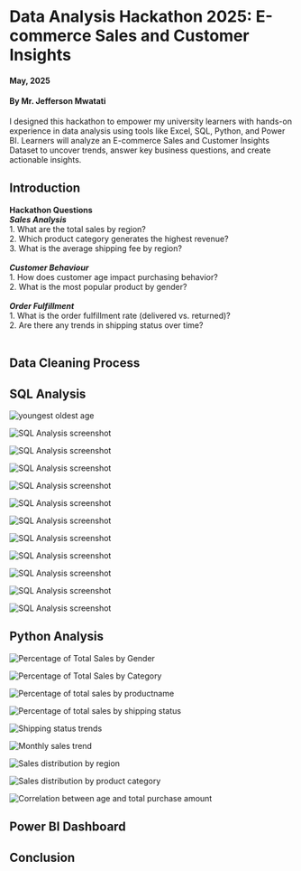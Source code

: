 # Data Analysis Hackathon 2025: E-commerce Sales and Customer Insights

#### **May, 2025** 
#### **By Mr. Jefferson Mwatati**
I designed this hackathon to empower my university learners with hands-on experience in data analysis using tools like Excel, SQL, Python, and Power BI. Learners will analyze an E-commerce Sales and Customer Insights Dataset to uncover trends, answer key business questions, and create actionable insights.

## Introduction

**Hackathon Questions**<br/>
***Sales Analysis***<br/>
    1. What are the total sales by region?<br/>
    2. Which product category generates the highest revenue?<br/>
    3. What is the average shipping fee by region?<br/>
    <br/>
***Customer Behaviour***<br/>
    1. How does customer age impact purchasing behavior?<br/>
    2. What is the most popular product by gender?<br/>
    <br/>
***Order Fulfillment***<br/>
    1. What is the order fulfillment rate (delivered vs. returned)?<br/>
    2. Are there any trends in shipping status over time?<br/>
    <br/>

## Data Cleaning Process


## SQL Analysis
<p align="left"> <img src="img/01youngestoldestage.PNG" alt="youngest oldest age"> </p>

<p align="left"> <img src="img/02numberofproducts.PNG" alt="SQL Analysis screenshot"> </p>

<p align="left"> <img src="img/03expensive.PNG" alt="SQL Analysis screenshot"> </p>

<p align="left"> <img src="img/04regionavgshippingfee.PNG" alt="SQL Analysis screenshot"> </p>

<p align="left"> <img src="img/05regionsales.PNG" alt="SQL Analysis screenshot"> </p>

<p align="left"> <img src="img/06fulfillmentrate.PNG" alt="SQL Analysis screenshot"> </p>

<p align="left"> <img src="img/07boughtmanytimes.PNG" alt="SQL Analysis screenshot"> </p>

<p align="left"> <img src="img/08agegroupavgordervalue.PNG" alt="SQL Analysis screenshot"> </p>

<p align="left"> <img src="img/09agegroupnumberofpurchases.PNG" alt="SQL Analysis screenshot"> </p>

<p align="left"> <img src="img/10agegrouptotalspending.PNG" alt="SQL Analysis screenshot"> </p>

<p align="left"> <img src="img/11highandlowrevenue.PNG" alt="SQL Analysis screenshot"> </p>

<p align="left"> <img src="img/12statisticsofagegroups.PNG" alt="SQL Analysis screenshot"> </p>


## Python Analysis

<p align="left"> <img src="img/percentageoftotalsalesbygender.PNG" alt="Percentage of Total Sales by Gender"> </p>

<p align="left"> <img src="img/percentageoftotalsalesbycategory.PNG" alt="Percentage of Total Sales by Category"> </p>

<p align="left"> <img src="img/percentageoftotalsalesbyproductname.PNG" alt="Percentage of total sales by productname"> </p>

<p align="left"> <img src="img/percentageoftotalsalesbyshippingstatus.PNG" alt="Percentage of total sales by shipping status"> </p>

<p align="left"> <img src="img/shippingstatustrends.PNG" alt="Shipping status trends"> </p>

<p align="left"> <img src="img/monthlysalestrend.PNG" alt="Monthly sales trend"> </p>

<p align="left"> <img src="img/salesdistributionbyregion.PNG" alt="Sales distribution by region"> </p>

<p align="left"> <img src="img/salesdistributionbyproductcategory.PNG" alt="Sales distribution by product category"> </p>

<p align="left"> <img src="img/correlationbetweenageandtotalpurchaseamount.PNG" alt="Correlation between age and total purchase amount"> </p>





## Power BI Dashboard


## Conclusion


